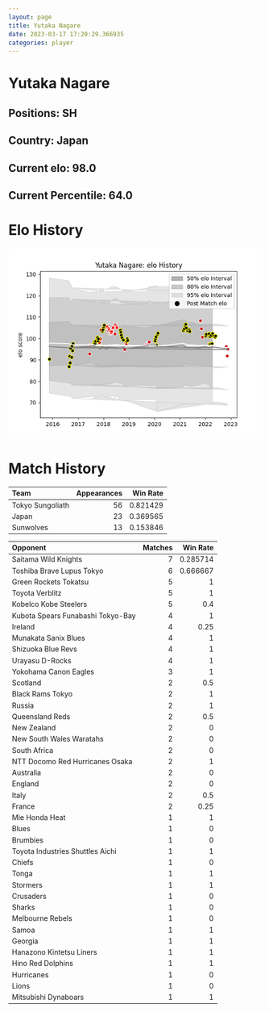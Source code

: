 ```yaml
---  
layout: page  
title: Yutaka Nagare  
date: 2023-03-17 17:20:29.366935  
categories: player  
---
```

# Yutaka Nagare

## Positions: SH

## Country: Japan

## Current elo: 98.0

## Current Percentile: 64.0

# Elo History


![elo history](history_YutakaNagare.png)
# Match History


| Team             |   Appearances |   Win Rate |
|:-----------------|--------------:|-----------:|
| Tokyo Sungoliath |            56 |   0.821429 |
| Japan            |            23 |   0.369565 |
| Sunwolves        |            13 |   0.153846 |

| Opponent                          |   Matches |   Win Rate |
|:----------------------------------|----------:|-----------:|
| Saitama Wild Knights              |         7 |   0.285714 |
| Toshiba Brave Lupus Tokyo         |         6 |   0.666667 |
| Green Rockets Tokatsu             |         5 |   1        |
| Toyota Verblitz                   |         5 |   1        |
| Kobelco Kobe Steelers             |         5 |   0.4      |
| Kubota Spears Funabashi Tokyo-Bay |         4 |   1        |
| Ireland                           |         4 |   0.25     |
| Munakata Sanix Blues              |         4 |   1        |
| Shizuoka Blue Revs                |         4 |   1        |
| Urayasu D-Rocks                   |         4 |   1        |
| Yokohama Canon Eagles             |         3 |   1        |
| Scotland                          |         2 |   0.5      |
| Black Rams Tokyo                  |         2 |   1        |
| Russia                            |         2 |   1        |
| Queensland Reds                   |         2 |   0.5      |
| New Zealand                       |         2 |   0        |
| New South Wales Waratahs          |         2 |   0        |
| South Africa                      |         2 |   0        |
| NTT Docomo Red Hurricanes Osaka   |         2 |   1        |
| Australia                         |         2 |   0        |
| England                           |         2 |   0        |
| Italy                             |         2 |   0.5      |
| France                            |         2 |   0.25     |
| Mie Honda Heat                    |         1 |   1        |
| Blues                             |         1 |   0        |
| Brumbies                          |         1 |   0        |
| Toyota Industries Shuttles Aichi  |         1 |   1        |
| Chiefs                            |         1 |   0        |
| Tonga                             |         1 |   1        |
| Stormers                          |         1 |   1        |
| Crusaders                         |         1 |   0        |
| Sharks                            |         1 |   0        |
| Melbourne Rebels                  |         1 |   0        |
| Samoa                             |         1 |   1        |
| Georgia                           |         1 |   1        |
| Hanazono Kintetsu Liners          |         1 |   1        |
| Hino Red Dolphins                 |         1 |   1        |
| Hurricanes                        |         1 |   0        |
| Lions                             |         1 |   0        |
| Mitsubishi Dynaboars              |         1 |   1        |
